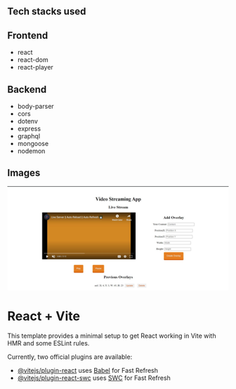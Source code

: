 ## Tech stacks used 

## Frontend
- react
- react-dom
- react-player

## Backend
- body-parser
- cors
- dotenv
- express
- graphql
- mongoose
- nodemon

## Images
![img](./client/public/image.jpg)


# React + Vite

This template provides a minimal setup to get React working in Vite with HMR and some ESLint rules.

Currently, two official plugins are available:

- [@vitejs/plugin-react](https://github.com/vitejs/vite-plugin-react/blob/main/packages/plugin-react/README.md) uses [Babel](https://babeljs.io/) for Fast Refresh
- [@vitejs/plugin-react-swc](https://github.com/vitejs/vite-plugin-react-swc) uses [SWC](https://swc.rs/) for Fast Refresh
